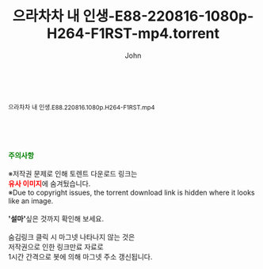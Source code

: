 ﻿---
layout: post
title:  "으라차차 내 인생-E88-220816-1080p-H264-F1RST-mp4.torrent"
author: John
categories: [ 드라마 ]
tags: [  ]
image:  
description: "으라차차 내 인생-E88-220816-1080p-H264-F1RST-mp4 torrent 정보 공유"
toc: true
toc_sticky: true
---

<br>
<div class="view-img">
<a class="view_image" href="http://torrentmobile62.com/bbs/view_image.php?fn=%2Fdata%2Ffile%2Fdrama%2F3735183265_flgnZsWQ_fc134e653168cd444050906df627bd1a65da6361.jpg" target="_blank"><img alt="" class="img-tag" content="http://torrentmobile62.com/data/file/drama/3735183265_flgnZsWQ_fc134e653168cd444050906df627bd1a65da6361.jpg" itemprop="image" src="http://torrentmobile62.com/data/file/drama/thumb-3735183265_flgnZsWQ_fc134e653168cd444050906df627bd1a65da6361_835x2212.jpg"/></a></div><div class="view-content" itemprop="description">
<p><span style="font-size:12px;">으라차차 내 인생.E88.220816.1080p.H264-F1RST.mp4</span> </p> </div>
    
<br><br><br>
<p data-ke-size="size16"><b><span style="color: green;">주의사항</span></b><br /><br />※저작권 문제로 인해 토렌트 다운로드 링크는<br /><b><span style="color: red;">유사 이미지</span></b>에 숨겨뒀습니다.<br />※Due to copyright issues, the torrent download link is hidden where it looks like an image.<br /><br /><b>'설마'</b>싶은 것까지 확인해 보세요.<br /><br />숨김링크 클릭 시 마그넷 나타나지 않는 것은<br />저작권으로 인한 링크만료 자료로<br />1시간 간격으로 봇에 의해 마그넷 주소 갱신됩니다.</p>
